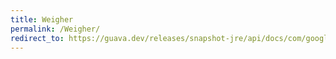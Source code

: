 ```yaml
---
title: Weigher
permalink: /Weigher/
redirect_to: https://guava.dev/releases/snapshot-jre/api/docs/com/google/common/cache/Weigher.html
---
```

